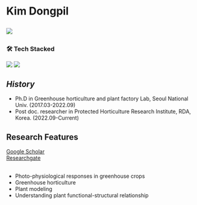 <h1 align="left"> Kim Dongpil
  
</br>
<p align="center">
<p align="left">

<img src ="https://img.shields.io/badge/Profile-Kim Dongpil_-pink"/>
</br>

<h3 align="left"><b>🛠 Tech Stacked </b></h3>

<img src="https://img.shields.io/badge/Python-3776AB?style=flat-square&logo=Python&logoColor=white"/></a> 
<img src="https://img.shields.io/badge/Pytorch-EE4C2C?style=flat-square&logo=Pytorch&logoColor=black"/></a>
</p>

## _History_

- Ph.D in Greenhouse horticulture and plant factory Lab, Seoul National Univ. (2017.03-2022.09)
- Post doc. researcher in Protected Horticulture Research Institute, RDA, Korea. (2022.09-Current)


## Research Features

[Google Scholar](https://scholar.google.com/citations?user=EcWCxzsAAAAJ&hl=en&oi=ao)<br>
[Researchgate](https://www.researchgate.net/profile/Dongpil-Kim)<br>
</br>
- Photo-physiological responses in greenhouse crops
- Greenhouse horticulture
- Plant modeling
- Understanding plant functional-structural relationship

